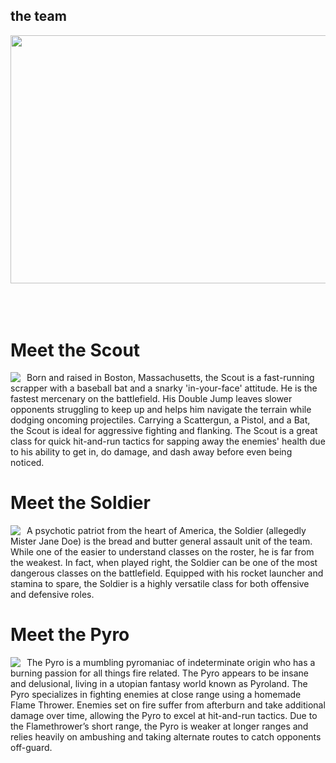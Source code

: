 ## the team

<div align="center">
<img src="{{assets}}/images/tf2/tf2.jpg" height="397.5" width="750" style="margin-bottom:50px">
</div>


# Meet the Scout
<section>
    <img src="{{assets}}/images/tf2/Scout.jpg" style="float:left;margin-right: 10px">
        <p>
            Born and raised in Boston, Massachusetts, the Scout is a fast-running scrapper with a baseball bat and a snarky 'in-your-face' attitude. He is the fastest mercenary on the battlefield. His Double Jump leaves slower opponents struggling to keep up and helps him navigate the terrain while dodging oncoming projectiles. Carrying a Scattergun, a Pistol, and a Bat, the Scout is ideal for aggressive fighting and flanking. The Scout is a great class for quick hit-and-run tactics for sapping away the enemies' health due to his ability to get in, do damage, and dash away before even being noticed.
        </p>
</section>

# Meet the Soldier
<section>
    <img src="{{assets}}/images/tf2/Soldier.jpg" style="float:left;margin-right: 10px">
    <p>
        A psychotic patriot from the heart of America, the Soldier (allegedly Mister Jane Doe) is the bread and butter general assault unit of the team. While one of the easier to understand classes on the roster, he is far from the weakest. In fact, when played right, the Soldier can be one of the most dangerous classes on the battlefield. Equipped with his rocket launcher and stamina to spare, the Soldier is a highly versatile class for both offensive and defensive roles.
    </p>
</section>

# Meet the Pyro
<section>
    <img src="{{assets}}/images/tf2/Pyro.jpg" style="float:left;margin-right: 10px">
    <p>
        The Pyro is a mumbling pyromaniac of indeterminate origin who has a burning passion for all things fire related. The Pyro appears to be insane and delusional, living in a utopian fantasy world known as Pyroland. The Pyro specializes in fighting enemies at close range using a homemade Flame Thrower. Enemies set on fire suffer from afterburn and take additional damage over time, allowing the Pyro to excel at hit-and-run tactics. Due to the Flamethrower’s short range, the Pyro is weaker at longer ranges and relies heavily on ambushing and taking alternate routes to catch opponents off-guard.
    </p>
</section>
